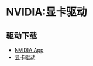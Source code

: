 # NVIDIA:显卡驱动
## 驱动下载
- [NVIDIA App](https://www.nvidia.cn/software/nvidia-app/)
- [显卡驱动](https://www.nvidia.cn/geforce/drivers/)